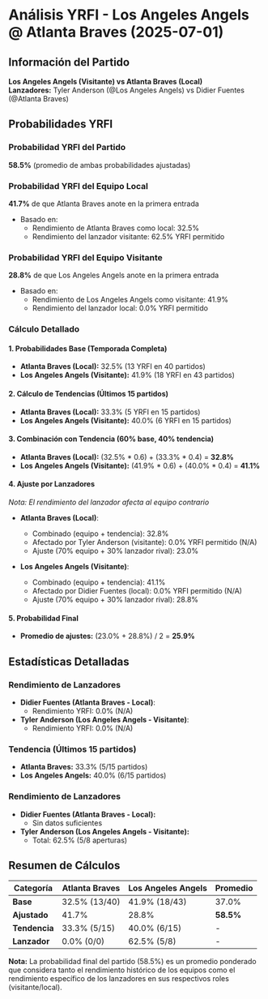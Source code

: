 # Análisis YRFI - Los Angeles Angels @ Atlanta Braves (2025-07-01)

## Información del Partido
**Los Angeles Angels (Visitante) vs Atlanta Braves (Local)**  
**Lanzadores:** Tyler Anderson (@Los Angeles Angels) vs Didier Fuentes (@Atlanta Braves)

## Probabilidades YRFI

### Probabilidad YRFI del Partido
**58.5%** (promedio de ambas probabilidades ajustadas)

### Probabilidad YRFI del Equipo Local
**41.7%** de que Atlanta Braves anote en la primera entrada
- Basado en:
  - Rendimiento de Atlanta Braves como local: 32.5%
  - Rendimiento del lanzador visitante: 62.5% YRFI permitido

### Probabilidad YRFI del Equipo Visitante
**28.8%** de que Los Angeles Angels anote en la primera entrada
- Basado en:
  - Rendimiento de Los Angeles Angels como visitante: 41.9%
  - Rendimiento del lanzador local: 0.0% YRFI permitido

### Cálculo Detallado

#### 1. Probabilidades Base (Temporada Completa)
- **Atlanta Braves (Local):** 32.5% (13 YRFI en 40 partidos)
- **Los Angeles Angels (Visitante):** 41.9% (18 YRFI en 43 partidos)

#### 2. Cálculo de Tendencias (Últimos 15 partidos)
- **Atlanta Braves (Local):** 33.3% (5 YRFI en 15 partidos)
- **Los Angeles Angels (Visitante):** 40.0% (6 YRFI en 15 partidos)

#### 3. Combinación con Tendencia (60% base, 40% tendencia)
- **Atlanta Braves (Local):** (32.5% * 0.6) + (33.3% * 0.4) = **32.8%**
- **Los Angeles Angels (Visitante):** (41.9% * 0.6) + (40.0% * 0.4) = **41.1%**

#### 4. Ajuste por Lanzadores
*Nota: El rendimiento del lanzador afecta al equipo contrario*

- **Atlanta Braves (Local)**:
  - Combinado (equipo + tendencia): 32.8%
  - Afectado por Tyler Anderson (visitante): 0.0% YRFI permitido (N/A)
  - Ajuste (70% equipo + 30% lanzador rival): 23.0%

- **Los Angeles Angels (Visitante)**:
  - Combinado (equipo + tendencia): 41.1%
  - Afectado por Didier Fuentes (local): 0.0% YRFI permitido (N/A)
  - Ajuste (70% equipo + 30% lanzador rival): 28.8%

#### 5. Probabilidad Final
- **Promedio de ajustes:** (23.0% + 28.8%) / 2 = **25.9%**

## Estadísticas Detalladas


### Rendimiento de Lanzadores
- **Didier Fuentes (Atlanta Braves - Local)**:
  - Rendimiento YRFI: 0.0% (N/A)
- **Tyler Anderson (Los Angeles Angels - Visitante)**:
  - Rendimiento YRFI: 0.0% (N/A)
### Tendencia (Últimos 15 partidos)
- **Atlanta Braves:** 33.3% (5/15 partidos)
- **Los Angeles Angels:** 40.0% (6/15 partidos)

### Rendimiento de Lanzadores
- **Didier Fuentes (Atlanta Braves - Local):**
  - Sin datos suficientes
- **Tyler Anderson (Los Angeles Angels - Visitante):**
  - Total: 62.5% (5/8 aperturas)

## Resumen de Cálculos
| Categoría | Atlanta Braves       | Los Angeles Angels   | Promedio |
|-----------|----------------------|----------------------|----------|
| **Base** | 32.5% (13/40) | 41.9% (18/43) | 37.0% |
| **Ajustado** | 41.7% | 28.8% | **58.5%** |
| **Tendencia** | 33.3% (5/15) | 40.0% (6/15) | - |
| **Lanzador** | 0.0% (0/0) | 62.5% (5/8) | - |

**Nota:** La probabilidad final del partido (58.5%) es un promedio ponderado que considera tanto el rendimiento histórico de los equipos como el rendimiento específico de los lanzadores en sus respectivos roles (visitante/local).